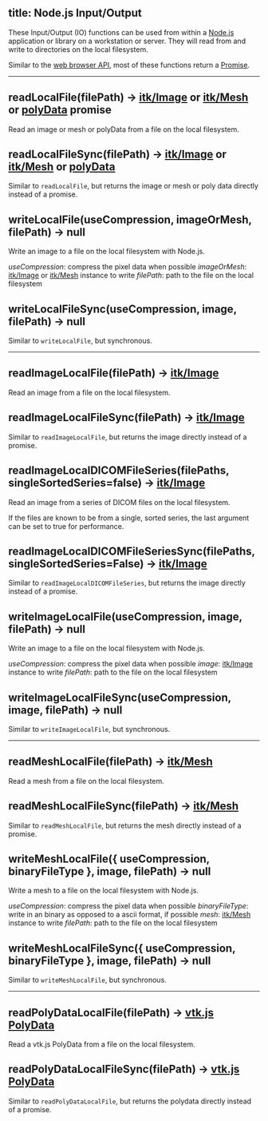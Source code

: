 title: Node.js Input/Output
---

These Input/Output (IO) functions can be used from within a [Node.js](https://nodejs.org/) application or library on a workstation or server. They will read from and write to directories on the local filesystem.

Similar to the [web browser API](./browser_io.html), most of these functions return a [Promise](https://developer.mozilla.org/en-US/docs/Web/JavaScript/Reference/Global_Objects/Promise).

---

## readLocalFile(filePath) -> [itk/Image](./Image.html) or [itk/Mesh](./Mesh.html) or [polyData](https://insightsoftwareconsortium.github.io/itk-js/docs/polydata_formats.html) promise

Read an image or mesh or polyData from a file on the local filesystem.

## readLocalFileSync(filePath) -> [itk/Image](./Image.html) or [itk/Mesh](./Mesh.html) or  [polyData](https://insightsoftwareconsortium.github.io/itk-js/docs/polydata_formats.html)

Similar to `readLocalFile`, but returns the image or mesh or poly data directly instead of a promise.

## writeLocalFile(useCompression, imageOrMesh, filePath) -> null

Write an image to a file on the local filesystem with Node.js.

*useCompression*: compress the pixel data when possible
*imageOrMesh*:    [itk/Image](./Image.html) or [itk/Mesh](./Mesh.html) instance to write
*filePath*:       path to the file on the local filesystem

## writeLocalFileSync(useCompression, image, filePath) -> null

Similar to `writeLocalFile`, but synchronous.

---

## readImageLocalFile(filePath) -> [itk/Image](./Image.html)

Read an image from a file on the local filesystem.

## readImageLocalFileSync(filePath) -> [itk/Image](./Image.html)

Similar to `readImageLocalFile`, but returns the image directly instead of a promise.

## readImageLocalDICOMFileSeries(filePaths, singleSortedSeries=false) -> [itk/Image](./Image.html)

Read an image from a series of DICOM files on the local filesystem.

If the files are known to be from a single, sorted series, the last argument can be set to true for performance.


## readImageLocalDICOMFileSeriesSync(filePaths, singleSortedSeries=False) -> [itk/Image](./Image.html)

Similar to `readImageLocalDICOMFileSeries`, but returns the image directly instead of a promise.

## writeImageLocalFile(useCompression, image, filePath) -> null

Write an image to a file on the local filesystem with Node.js.

*useCompression*: compress the pixel data when possible
*image*:          [itk/Image](./Image.html) instance to write
*filePath*:       path to the file on the local filesystem

## writeImageLocalFileSync(useCompression, image, filePath) -> null

Similar to `writeImageLocalFile`, but synchronous.

---

## readMeshLocalFile(filePath) -> [itk/Mesh](./Mesh.html)

Read a mesh from a file on the local filesystem.

## readMeshLocalFileSync(filePath) -> [itk/Mesh](./Mesh.html)

Similar to `readMeshLocalFile`, but returns the mesh directly instead of a promise.

## writeMeshLocalFile({ useCompression, binaryFileType }, image, filePath) -> null

Write a mesh to a file on the local filesystem with Node.js.

*useCompression*: compress the pixel data when possible
*binaryFileType*: write in an binary as opposed to a ascii format, if possible
*mesh*:           [itk/Mesh](./Mesh.html) instance to write
*filePath*:       path to the file on the local filesystem

## writeMeshLocalFileSync({ useCompression, binaryFileType }, image, filePath) -> null

Similar to `writeMeshLocalFile`, but synchronous.

---

## readPolyDataLocalFile(filePath) -> [vtk.js PolyData](https://kitware.github.io/vtk-js/docs/structures_PolyData.html)

Read a vtk.js PolyData from a file on the local filesystem.

## readPolyDataLocalFileSync(filePath) -> [vtk.js PolyData](https://kitware.github.io/vtk-js/docs/structures_PolyData.html)

Similar to `readPolyDataLocalFile`, but returns the polydata directly instead of a promise.
